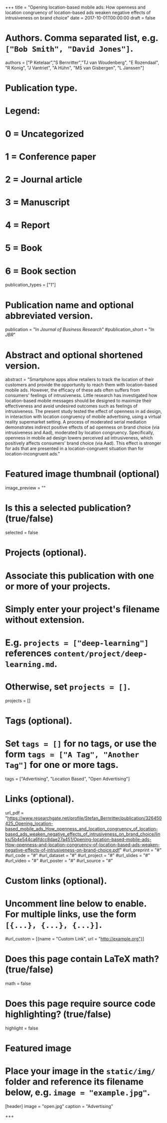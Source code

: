+++
title = "Opening location-based mobile ads: How openness and location congruency of location-based ads weaken negative effects of intrusiveness on brand choice"
date = 2017-10-01T00:00:00
draft = false

# Authors. Comma separated list, e.g. `["Bob Smith", "David Jones"]`.
authors = ["P Ketelaar","S Bernritter","TJ van Woudenberg", "E Rozendaal", "R Konig", "J Vantriet", "A Hühn", "MS van Gisbergen", "L Janssen"]

# Publication type.
# Legend:
# 0 = Uncategorized
# 1 = Conference paper
# 2 = Journal article
# 3 = Manuscript
# 4 = Report
# 5 = Book
# 6 = Book section
publication_types = ["1"]

# Publication name and optional abbreviated version.
publication = "In *Journal of Business Research*"
#publication_short = "In *JBR*"

# Abstract and optional shortened version.
abstract = "Smartphone apps allow retailers to track the location of their customers and provide the opportunity to reach them with location-based mobile ads. However, the efficacy of these ads often suffers from consumers' feelings of intrusiveness. Little research has investigated how location-based mobile messages should be designed to maximize their effectiveness and avoid undesired outcomes such as feelings of intrusiveness. The present study tested the effect of openness in ad design, in interaction with location congruency of mobile advertising, using a virtual reality supermarket setting. A process of moderated serial mediation demonstrates indirect positive effects of ad openness on brand choice (via intrusiveness and Aad), moderated by location congruency. Specifically, openness in mobile ad design lowers perceived ad intrusiveness, which positively affects consumers' brand choice (via Aad). This effect is stronger for ads that are presented in a location-congruent situation than for location-incongruent ads."

# Featured image thumbnail (optional)
image_preview = ""

# Is this a selected publication? (true/false)
selected = false

# Projects (optional).
#   Associate this publication with one or more of your projects.
#   Simply enter your project's filename without extension.
#   E.g. `projects = ["deep-learning"]` references `content/project/deep-learning.md`.
#   Otherwise, set `projects = []`.
projects = []

# Tags (optional).
#   Set `tags = []` for no tags, or use the form `tags = ["A Tag", "Another Tag"]` for one or more tags.
tags = ["Advertising", "Location Based", "Open Advertising"]

# Links (optional).
url_pdf = "https://www.researchgate.net/profile/Stefan_Bernritter/publication/326450425_Opening_location-based_mobile_ads_How_openness_and_location_congruency_of_location-based_ads_weaken_negative_effects_of_intrusiveness_on_brand_choice/links/5b4e544ca6fdcc8dae27a451/Opening-location-based-mobile-ads-How-openness-and-location-congruency-of-location-based-ads-weaken-negative-effects-of-intrusiveness-on-brand-choice.pdf"
#url_preprint = "#"
#url_code = "#"
#url_dataset = "#"
#url_project = "#"
#url_slides = "#"
#url_video = "#"
#url_poster = "#"
#url_source = "#"

# Custom links (optional).
#   Uncomment line below to enable. For multiple links, use the form `[{...}, {...}, {...}]`.
#url_custom = [{name = "Custom Link", url = "http://example.org"}]

# Does this page contain LaTeX math? (true/false)
math = false

# Does this page require source code highlighting? (true/false)
highlight = false

# Featured image
# Place your image in the `static/img/` folder and reference its filename below, e.g. `image = "example.jpg"`.
[header]
image = "open.jpg"
caption = "Advertising"

+++
